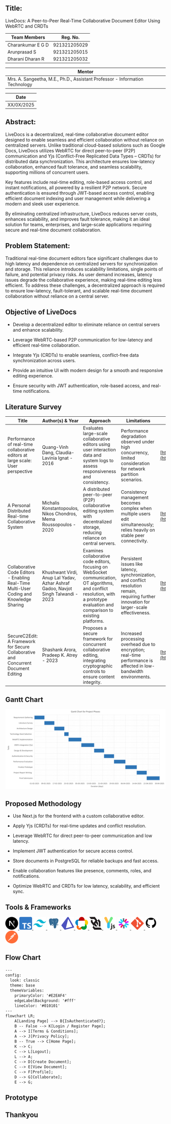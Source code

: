 ## Title:

LiveDocs: A Peer-to-Peer Real-Time Collaborative Document Editor Using WebRTC and CRDTs

| Team Members      | Reg. No.     |
| ----------------- | ------------ |
| Charankumar E G D | 921321205029 |
| Arunprasad S      | 921321205015 |
| Dharani Dharan R  | 921321205032 |

| Mentor                                                                       |
| ---------------------------------------------------------------------------- |
| Mrs. A. Sangeetha, M.E., Ph.D., Assistant Professor - Information Technology |

| Date       |
| ---------- |
| XX/0X/2025 |

## Abstract:

LiveDocs is a decentralized, real-time collaborative document editor designed to enable seamless and efficient collaboration without reliance on centralized servers. Unlike traditional cloud-based solutions such as Google Docs, LiveDocs utilizes WebRTC for direct peer-to-peer (P2P) communication and Yjs (Conflict-Free Replicated Data Types – CRDTs) for distributed data synchronization. This architecture ensures low-latency collaboration, enhanced fault tolerance, and seamless scalability, supporting millions of concurrent users.

Key features include real-time editing, role-based access control, and instant notifications, all powered by a resilient P2P network. Secure authentication is ensured through JWT-based access control, enabling efficient document indexing and user management while delivering a modern and sleek user experience.

By eliminating centralized infrastructure, LiveDocs reduces server costs, enhances scalability, and improves fault tolerance, making it an ideal solution for teams, enterprises, and large-scale applications requiring secure and real-time document collaboration.

## Problem Statement:

Traditional real-time document editors face significant challenges due to high latency and dependence on centralized servers for synchronization and storage. This reliance introduces scalability limitations, single points of failure, and potential privacy risks. As user demand increases, latency issues degrade the collaborative experience, making real-time editing less efficient. To address these challenges, a decentralized approach is required to ensure low-latency, fault-tolerant, and scalable real-time document collaboration without reliance on a central server.

## Objective of LiveDocs

- Develop a decentralized editor to eliminate reliance on central servers and enhance scalability.

- Leverage WebRTC-based P2P communication for low-latency and efficient real-time collaboration.

- Integrate Yjs (CRDTs) to enable seamless, conflict-free data synchronization across users.

- Provide an intuitive UI with modern design for a smooth and responsive editing experience.

- Ensure security with JWT authentication, role-based access, and real-time notifications.

## Literature Survey

| Title                                                                                   | Author(s) & Year                                                                  | Approach                                                                                                                                                                            | Limitations                                                                                                                                   | Link                                                                                           |
| --------------------------------------------------------------------------------------- | --------------------------------------------------------------------------------- | ----------------------------------------------------------------------------------------------------------------------------------------------------------------------------------- | --------------------------------------------------------------------------------------------------------------------------------------------- | ---------------------------------------------------------------------------------------------- |
| Performance of real-time collaborative editors at large scale: User perspective         | Quang-Vinh Dang, Claudia-Lavinia Ignat - 2016                                     | Evaluates large-scale collaborative editors using user interaction data and system logs to assess responsiveness and consistency.                                                   | Performance degradation observed under high concurrency, limited consideration for network partition scenarios.                               | [https://ieeexplore.ieee.org/document/7497258](https://ieeexplore.ieee.org/document/7497258)   |
| A Personal Distributed Real-time Collaborative System                                   | Michalis Konstantopoulos, Nikos Chondros, Mema Roussopoulos - 2020                | A distributed peer-to-peer (P2P) collaborative editing system with decentralized storage, reducing reliance on central servers.                                                     | Consistency management becomes complex when multiple users edit simultaneously; relies heavily on stable peer connectivity.                   | [https://ieeexplore.ieee.org/document/10117106](https://ieeexplore.ieee.org/document/10117106) |
| Collaborative Code Editors - Enabling Real-Time Multi-User Coding and Knowledge Sharing | Khushwant Virdi, Anup Lal Yadav, Azhar Ashraf Gadoo, Navjot Singh Talwandi - 2023 | Examines collaborative code editors, focusing on WebSocket communication, OT algorithms, and conflict resolution, with a prototype evaluation and comparison to existing platforms. | Persistent issues like latency, synchronization, and conflict resolution remain, requiring further innovation for larger-scale effectiveness. | [https://ieeexplore.ieee.org/document/10325722](https://ieeexplore.ieee.org/document/10325722) |
| SecureC2Edit: A Framework for Secure Collaborative and Concurrent Document Editing      | Shashank Arora, Pradeep K. Atrey - 2023                                           | Proposes a secure framework for concurrent collaborative editing, integrating cryptographic controls to ensure content integrity.                                                   | Increased processing overhead due to encryption; real-time performance is affected in low-bandwidth environments.                             | [https://ieeexplore.ieee.org/document/9036818](https://ieeexplore.ieee.org/document/9036818)   |

## Gantt Chart

![Gantt Chart](./assets/images/gantt_chart.png)

## Proposed Methodology

- Use Next.js for the frontend with a custom collaborative editor.

- Apply Yjs (CRDTs) for real-time updates and conflict resolution.

- Leverage WebRTC for direct peer-to-peer communication and low latency.

- Implement JWT authentication for secure access control.

- Store documents in PostgreSQL for reliable backups and fast access.

- Enable collaboration features like presence, comments, roles, and notifications.

- Optimize WebRTC and CRDTs for low latency, scalability, and efficient sync.

## Tools & Frameworks

<p align="left">
  <a href="https://nextjs.org/" target="_blank" rel="noreferrer">
    <img src="./assets/icons/nextjs.png" alt="Next.js" width="40" height="40">
  </a>
  <a href="https://www.typescriptlang.org/" target="_blank" rel="noreferrer">
    <img src="./assets/icons/typescript.png" alt="TypeScript" width="40" height="40">
  </a>
  <a href="https://tailwindcss.com/" target="_blank" rel="noreferrer">
    <img src="./assets/icons/tailwindcss.png" alt="Tailwind CSS" width="40" height="40">
  </a>
  <a href="https://www.postgresql.org" target="_blank" rel="noreferrer">
    <img src="./assets/icons/postgresql.png" alt="PostgreSQL" width="40" height="40">
  </a>
  <a href="https://www.prisma.io/" target="_blank" rel="noreferrer">
    <img src="./assets/icons/prisma.png" alt="Prisma" width="40" height="40">
  </a>
  <a href="https://webrtc.org/" target="_blank" rel="noreferrer">
    <img src="./assets/icons/webrtc.png" alt="WebRTC" width="40" height="40">
  </a>
  <a href="https://developer.mozilla.org/en-US/docs/Web/API/WebSockets" target="_blank" rel="noreferrer">
    <img src="./assets/icons/websocket.png" alt="WebSocket" width="40" height="40">
  </a>
  <a href="https://github.com/yjs" target="_blank" rel="noreferrer">
    <img src="./assets/icons/crdts-yjs.png" alt="CRDTs (Yjs)" width="40" height="40">
  </a>
  <a href="https://jwt.io/" target="_blank" rel="noreferrer">
    <img src="./assets/icons/jwt.png" alt="JWT" width="40" height="40">
  </a>
  <a href="https://git-scm.com/" target="_blank" rel="noreferrer">
    <img src="./assets/icons/git.png" alt="Git" width="40" height="40">
  </a>
  <a href="https://github.com/" target="_blank" rel="noreferrer">
    <img src="./assets/icons/github.png" alt="GitHub" width="40" height="40">
  </a>
  <a href="https://www.postman.com/" target="_blank" rel="noreferrer">
    <img src="./assets/icons/postman.png" alt="Postman" width="40" height="40">
  </a>
</->

## Flow Chart

```mermaid
---
config:
  look: classic
  theme: base
  themeVariables:
    primaryColor: '#E2EAF4'
    edgeLabelBackground: '#fff'
    lineColor: '#010101'
---
flowchart LR;
    A[Landing Page] --> B{IsAuthenticated?};
    B -- False --> K[Login / Register Page];
    A --> I[Terms & Conditions];
    A --> J[Privacy Policy];
    B -- True --> C[Home Page];
    K --> C;
    C --> L[Logout];
    L --> A;
    C --> D[Create Document];
    C --> E[View Document];
    C --> F[Profile];
    D --> G[Collaborate];
    E --> G;
```

## Prototype

## Thankyou
